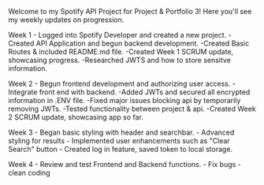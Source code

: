 Welcome to my Spotify API Project for Project & Portfolio 3!
Here you'll see my weekly updates on progression. 

Week 1 - Logged into Spotify Developer and created a new project.
        - Created API Application and begun backend development.
        -Created Basic Routes & included README.md file.
        -Created Week 1 SCRUM update, showcasing progress.
        -Researched JWTS and how to store sensitve information.

Week 2 - Begun frontend development and authorizing user access.
        -Integrate front end with backend.
        -Added JWTs and secured all encrypted information in .ENV file.
        -Fixed major issues blocking api by temporarily removing JWTs.
        -Tested functionality between project & api.
        -Created Week 2 SCRUM update, showcasing app so far.

Week 3  - Began basic styling with header and searchbar.
        - Advanced styling for results 
        - Implemented user enhancements such as "Clear Search" button
        - Created log in feature, saved token to local storage.

Week 4  - Review and test Frontend and Backend functions.
        - Fix bugs - clean coding
